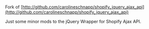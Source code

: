 Fork of [http://github.com/carolineschnapp/shopify_jquery_ajax_api](http://github.com/carolineschnapp/shopify_jquery_ajax_api)

Just some minor mods to the jQuery Wrapper for Shopify Ajax API.
